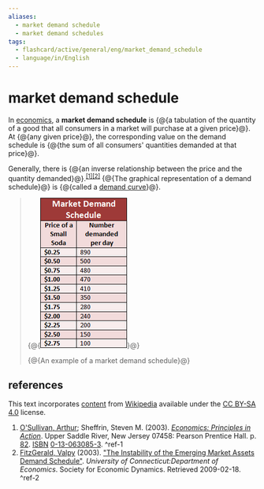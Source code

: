 ```yaml
---
aliases:
  - market demand schedule
  - market demand schedules
tags:
  - flashcard/active/general/eng/market_demand_schedule
  - language/in/English
---
```


# market demand schedule

In [economics](economics.md), a __market demand schedule__ is {@{a tabulation of the quantity of a good that all consumers in a market will purchase at a given price}@}. At {@{any given price}@}, the corresponding value on the demand schedule is {@{the sum of all consumers' quantities demanded at that price}@}.

Generally, there is {@{an inverse relationship between the price and the quantity demanded}@}.<sup>[\[1\]](#^ref-1)</sup><sup>[\[2\]](#^ref-2)</sup> {@{The graphical representation of a demand schedule}@} is {@{called a [demand curve](demand%20curve.md)}@}.

> {@{![An example of a market demand schedule](../../archives/Wikimedia%20Commons/Market%20Demand%20Schedule%20copy.png)}@}
>
> {@{An example of a market demand schedule}@}

## references

This text incorporates [content](https://en.wikipedia.org/wiki/market_demand_schedule) from [Wikipedia](Wikipedia.md) available under the [CC BY-SA 4.0](https://creativecommons.org/licenses/by-sa/4.0/) license.

1. [O'Sullivan, Arthur](Arthur%20O'Sullivan%20(economist).md); Sheffrin, Steven M. (2003). [_Economics: Principles in Action_](https://archive.org/details/economicsprincip00osul). Upper Saddle River, New Jersey 07458: Pearson Prentice Hall. p. [82](https://archive.org/details/economicsprincip00osul/page/n98). [ISBN](ISBN.md) [0-13-063085-3](https://en.wikipedia.org/wiki/Special:BookSources/0-13-063085-3). <a id="^ref-1"></a>^ref-1
2. [FitzGerald, Valpy](Valpy%20FitzGerald.md) (2003). ["The Instability of the Emerging Market Assets Demand Schedule"](http://ideas.repec.org/p/qeh/qehwps/qehwps91.html). _University of Connecticut:Department of Economics_. Society for Economic Dynamics. Retrieved 2009-02-18. <a id="^ref-2"></a>^ref-2
